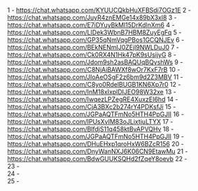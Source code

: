 1 - 		https://chat.whatsapp.com/KYUUCQkbHuXFBSdi7OGz1E
2 - 		https://chat.whatsapp.com/JuyR4znEMGe14x89bX3xl8
3 - 		https://chat.whatsapp.com/E7iDYuyBkMl15DrKdlnXm6
4 - 		https://chat.whatsapp.com/LIDek3WbnB7HBM8ZuyEgFq
5 - 		https://chat.whatsapp.com/GP35qNmVqgPBos1GCQNJEv
6 - 		https://chat.whatsapp.com/BEkNENmIJ0ZEjl9NWLDuJ0
7 - 		https://chat.whatsapp.com/Ck0RX4N1Hk47pK9sUsijyG
8 - 		https://chat.whatsapp.com/Jdom9sh2asBAQUqBQyshWs
9 - 		https://chat.whatsapp.com/C8NjAiBAWXf8wOr7KxF7rB
10 - 		https://chat.whatsapp.com/JIoAeOSgF2z6bm9d2Z3MBV
11 - 		https://chat.whatsapp.com/C8yo0RdelBUGB1KN6Xp7r0
12 - 		https://chat.whatsapp.com/InM18xIxplDIJEO98W32xe
13 - 		https://chat.whatsapp.com/IwqezLPZegRE4XuxzEI6hd
14 - 		https://chat.whatsapp.com/CjA3BXc2b274rY4PDKsfJi
15 - 		https://chat.whatsapp.com/JGPaAQTFmNo5HTH4PpGJII
16 - 		https://chat.whatsapp.com/IPUsXvIM83oJLixtjuLTYX
17 - 		https://chat.whatsapp.com/BlfdjS11q458ktBvAPVQHv
18 - 		https://chat.whatsapp.com/JGPaAQTFmNo5HTH4PpGJII
19 - 		https://chat.whatsapp.com/DHuEHxp1qroHxW6BZcR156
20 - 		https://chat.whatsapp.com/DnyWanNXJ6K06CN9EtawMu
21 - 		https://chat.whatsapp.com/BdwGUUKSQHd2fZqeY8oevb
22 - 		
23 - 		
24 - 		
25 - 		
		
		
		
		
		
		
		
		
		
		
		
		
		
		
